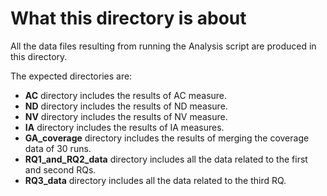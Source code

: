
# What this directory is about
All the data files resulting from running the Analysis script are produced in this directory. 

The expected directories are:

 - **AC** directory includes the results of AC measure.
 - **ND** directory includes the results of ND measure.
 - **NV** directory includes the results of NV measure.
 - **IA** directory includes the results of IA measures.
 - **GA_coverage** directory includes the results of merging the coverage data of 30 runs.
 - **RQ1_and_RQ2_data** directory includes all the data related to the first and second RQs. 
 - **RQ3_data** directory includes all the data related to the third RQ. 


